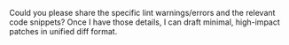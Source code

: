 Could you please share the specific lint warnings/errors and the relevant code snippets? Once I have those details, I can draft minimal, high-impact patches in unified diff format.